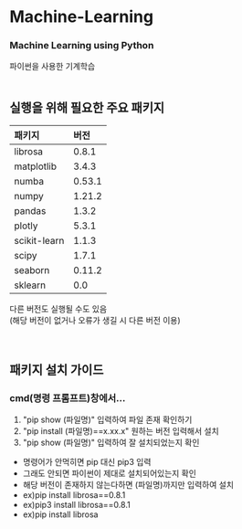 # Machine-Learning
### Machine Learning using Python 
파이썬을 사용한 기계학습
<br/><br/>

## 실행을 위해 필요한 주요 패키지 <br/>
|패키지|버전|
|:-|:-|
|librosa|0.8.1|
|matplotlib|3.4.3|
|numba|0.53.1|
|numpy|1.21.2|
|pandas|1.3.2|
|plotly|5.3.1|
|scikit-learn|1.1.3|
|scipy|1.7.1|
|seaborn|0.11.2|
|sklearn|0.0|

다른 버전도 실행될 수도 있음<br/>
(해당 버전이 없거나 오류가 생길 시 다른 버전 이용)

<br/>

## 패키지 설치 가이드 <br/>
### cmd(명령 프롬프트)창에서...
1. "pip show (파일명)" 입력하여 파일 존재 확인하기 <br/>
2. "pip install (파일명)==x.xx.x" 원하는 버전 입력해서 설치 <br/>
3. "pip show (파일명)" 입력하여 잘 설치되었는지 확인 <br/>

- 명령어가 안먹히면 pip 대신 pip3 입력 <br/>
- 그래도 안되면 파이썬이 제대로 설치되어있는지 확인 <br/>
- 해당 버전이 존재하지 않는다하면 (파일명)까지만 입력하여 설치 <br/>
- ex)pip install librosa==0.8.1 <br/>
- ex)pip3 install librosa==0.8.1 <br/>
- ex)pip install librosa <br/>
